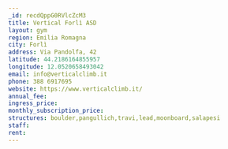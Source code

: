 ```yaml
---
_id: recdQppG0RVlcZcM3
title: Vertical Forlì ASD
layout: gym
region: Emilia Romagna
city: Forlì
address: Via Pandolfa, 42
latitude: 44.2186164855957
longitude: 12.0520658493042
email: info@verticalclimb.it
phone: 388 6917695
website: https://www.verticalclimb.it/
annual_fee: 
ingress_price: 
monthly_subscription_price: 
structures: boulder,pangullich,travi,lead,moonboard,salapesi
staff: 
rent: 
---
```


